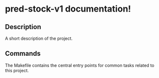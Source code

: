 # pred-stock-v1 documentation!

## Description

A short description of the project.

## Commands

The Makefile contains the central entry points for common tasks related to this project.
